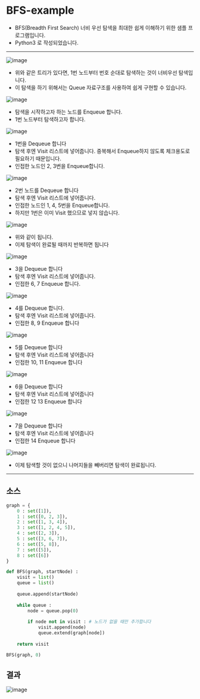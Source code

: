 # BFS-example
- BFS(Breadth First Search) 너비 우선 탐색을 최대한 쉽게 이해하기 위한 샘플 프로그램입니다.
- Python3 로 작성되었습니다.

***
![image](https://user-images.githubusercontent.com/72640840/111106342-48edcf80-8598-11eb-886d-5a9b30cb78dc.png)
- 위와 같은 트리가 있다면, 1번 노드부터 번호 순대로 탐색하는 것이 너비우선 탐색입니다.
- 이 탐색을 하기 위해서는 Queue 자료구조를 사용하여 쉽게 구현할 수 있습니다.

![image](https://user-images.githubusercontent.com/72640840/111106448-818da900-8598-11eb-98a9-d15174325ed3.png)
- 탐색을 시작하고자 하는 노드를 Enqueue 합니다.
- 1번 노드부터 탐색하고자 합니다.

![image](https://user-images.githubusercontent.com/72640840/111106577-aeda5700-8598-11eb-828b-9fc2c5081636.png)
- 1번을 Dequeue 합니다
- 탐색 후엔 Visit 리스트에 넣어줍니다. 중복해서 Enqueue하지 않도록 체크용도로 필요하기 때문입니다.
- 인접한 노드인 2, 3번을 Enqueue합니다.


![image](https://user-images.githubusercontent.com/72640840/111106840-28724500-8599-11eb-922c-d179224258d8.png)
- 2번 노드를 Dequeue 합니다
- 탐색 후엔 Visit 리스트에 넣어줍니다.
- 인접한 노드인 1, 4, 5번을 Enqueue합니다.
- 하지만 1번은 이미 Visit 했으므로 넣지 않습니다.

![image](https://user-images.githubusercontent.com/72640840/111107042-869f2800-8599-11eb-9e98-4125ee3e9f88.png)
- 위와 같이 됩니다.
- 이제 탐색이 완료될 때까지 반복하면 됩니다

![image](https://user-images.githubusercontent.com/72640840/111107225-d382fe80-8599-11eb-9d57-280e7ea6d53f.png)
- 3을 Dequeue 합니다
- 탐색 후엔 Visit 리스트에 넣어줍니다.
- 인접한 6, 7 Enqueue 합니다. 

![image](https://user-images.githubusercontent.com/72640840/111107289-ed244600-8599-11eb-9471-aca5fc5c4611.png)
- 4를 Dequeue 합니다.
- 탐색 후엔 Visit 리스트에 넣어줍니다.
- 인접한 8, 9 Enqueue 합니다

![image](https://user-images.githubusercontent.com/72640840/111107502-44c2b180-859a-11eb-88ce-285cf40fa8cc.png)
- 5를 Dequeue 합니다
- 탐색 후엔 Visit 리스트에 넣어줍니다
- 인접한 10, 11 Enqueue 합니다

![image](https://user-images.githubusercontent.com/72640840/111107554-6459da00-859a-11eb-9a2e-063ba07e36f3.png)
- 6을 Dequeue 합니다
- 탐색 후엔 Visit 리스트에 넣어줍니다
- 인접한 12 13 Enqueue 합니다

![image](https://user-images.githubusercontent.com/72640840/111107597-7c315e00-859a-11eb-942d-d10da9a78b3e.png)
- 7을 Dequeue 합니다
- 탐색 후엔 Visit 리스트에 넣어줍니다
- 인접한 14 Enqueue 합니다

![image](https://user-images.githubusercontent.com/72640840/111107638-953a0f00-859a-11eb-9184-c361270b4b1a.png)
- 이제 탐색할 것이 없으니 나머지들을 빼버리면 탐색이 완료됩니다.

***
## 소스

```python
graph = {
    0 : set([1]),
    1 : set([0, 2, 3]),
    2 : set([1, 3, 4]),
    3 : set([1, 2, 4, 5]),
    4 : set([2, 3]),
    5 : set([3, 6, 7]),
    6 : set([5, 8]),
    7 : set([5]),
    8 : set([6])
}

def BFS(graph, startNode) :
    visit = list()
    queue = list()
    
    queue.append(startNode)
    
    while queue :
        node = queue.pop(0)
      
        if node not in visit : # 노드가 없을 때만 추가합니다
            visit.append(node)
            queue.extend(graph[node])
            
    return visit

BFS(graph, 0)
```
## 결과
![image](https://user-images.githubusercontent.com/72640840/111107818-efd36b00-859a-11eb-849a-c13945129517.png)

